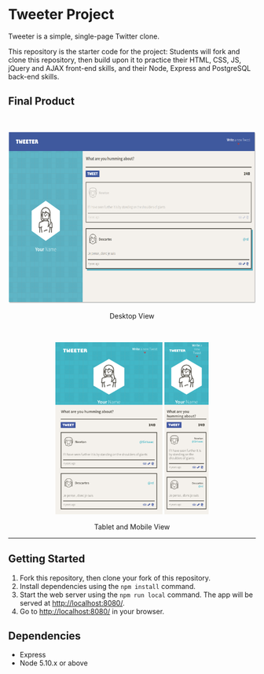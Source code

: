 # Tweeter Project

Tweeter is a simple, single-page Twitter clone.

This repository is the starter code for the project: Students will fork and clone this repository, then build upon it to practice their HTML, CSS, JS, jQuery and AJAX front-end skills, and their Node, Express and PostgreSQL back-end skills.

## Final Product

<br>
<p align="center">
  <img src="https://github.com/dpletzke/tweeter/blob/master/docs/view-desktop.png?raw=true" height="350">
<p align='center'>Desktop View
</p>
</p>
<br>
<p align='center'>
  <img src="https://github.com/dpletzke/tweeter/blob/master/docs/view-tablet.png?raw=true" height="350">
  <img src="https://github.com/dpletzke/tweeter/blob/master/docs/view-mobile.png?raw=true" height="350">
  <p align='center'>Tablet and Mobile View
  </p>
</p>


---

## Getting Started

1. Fork this repository, then clone your fork of this repository.
2. Install dependencies using the `npm install` command.
3. Start the web server using the `npm run local` command. The app will be served at <http://localhost:8080/>.
4. Go to <http://localhost:8080/> in your browser.

## Dependencies

- Express
- Node 5.10.x or above
